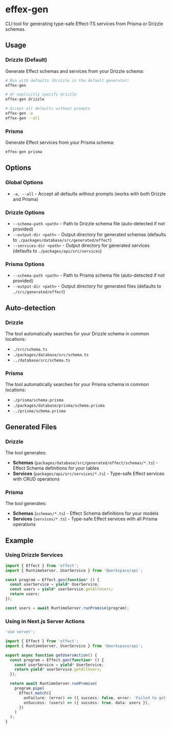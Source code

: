 # effex-gen

CLI tool for generating type-safe Effect-TS services from Prisma or Drizzle schemas.

## Usage

### Drizzle (Default)

Generate Effect schemas and services from your Drizzle schema:

```bash
# Run with defaults (Drizzle is the default generator)
effex-gen

# Or explicitly specify drizzle
effex-gen drizzle

# Accept all defaults without prompts
effex-gen -a
effex-gen --all
```

### Prisma

Generate Effect services from your Prisma schema:

```bash
effex-gen prisma
```

## Options

### Global Options

- `-a, --all` - Accept all defaults without prompts (works with both Drizzle and Prisma)

### Drizzle Options

- `--schema-path <path>` - Path to Drizzle schema file (auto-detected if not provided)
- `--output-dir <path>` - Output directory for generated schemas (defaults to `./packages/database/src/generated/effect`)
- `--services-dir <path>` - Output directory for generated services (defaults to `./packages/api/src/services`)

### Prisma Options

- `--schema-path <path>` - Path to Prisma schema file (auto-detected if not provided)
- `--output-dir <path>` - Output directory for generated files (defaults to `./src/generated/effect`)

## Auto-detection

### Drizzle

The tool automatically searches for your Drizzle schema in common locations:

- `./src/schema.ts`
- `./packages/database/src/schema.ts`
- `../database/src/schema.ts`

### Prisma

The tool automatically searches for your Prisma schema in common locations:

- `./prisma/schema.prisma`
- `./packages/database/prisma/schema.prisma`
- `../prisma/schema.prisma`

## Generated Files

### Drizzle

The tool generates:

- **Schemas** (`packages/database/src/generated/effect/schemas/*.ts`) - Effect Schema definitions for your tables
- **Services** (`packages/api/src/services/*.ts`) - Type-safe Effect services with CRUD operations

### Prisma

The tool generates:

- **Schemas** (`schemas/*.ts`) - Effect Schema definitions for your models
- **Services** (`services/*.ts`) - Type-safe Effect services with all Prisma operations

## Example

### Using Drizzle Services

```typescript
import { Effect } from 'effect';
import { RuntimeServer, UserService } from '@workspace/api';

const program = Effect.gen(function* () {
  const userService = yield* UserService;
  const users = yield* userService.getAllUsers;
  return users;
});

const users = await RuntimeServer.runPromise(program);
```

### Using in Next.js Server Actions

```typescript
'use server';

import { Effect } from 'effect';
import { RuntimeServer, UserService } from '@workspace/api';

export async function getUsersAction() {
  const program = Effect.gen(function* () {
    const userService = yield* UserService;
    return yield* userService.getAllUsers;
  });

  return await RuntimeServer.runPromise(
    program.pipe(
      Effect.match({
        onFailure: (error) => ({ success: false, error: 'Failed to get users' }),
        onSuccess: (users) => ({ success: true, data: users }),
      })
    )
  );
}
```
